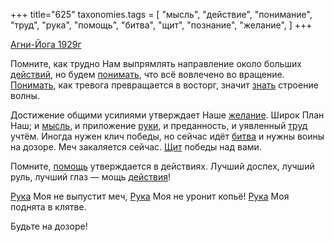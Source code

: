 +++
title="625"
taxonomies.tags = [
 "мысль",
 "действие",
 "понимание",
 "труд",
 "рука",
 "помощь",
 "битва",
 "щит",
 "познание",
 "желание",
]
+++

[Агни-Йога 1929г](/agni/1929)

Помните, как трудно Нам выпрямлять направление около больших [действий](/tags/действие), но будем [понимать](/tags/понимание), что всё вовлечено во вращение. [Понимать](/tags/понимание), как тревога превращается в восторг, значит [знать](/tags/познание) строение волны.   

Достижение общими усилиями утверждает Наше [желание](/tags/желание). Широк План Наш; и [мысль](/tags/мысль), и приложение [руки](/tags/рука), и преданность, и уявленный [труд](/tags/труд) учтём. Иногда нужен клич победы, но сейчас идёт [битва](/tags/битва) и нужны воины на дозоре. Меч закаляется сейчас. [Щит](/tags/щит) победы над вами.   

Помните, [помощь](/tags/помощь) утверждается в действиях. Лучший доспех, лучший руль, лучший глаз — мощь [действия](/tags/действие)!   

[Рука](/tags/рука) Моя не выпустит меч, [Рука](/tags/рука) Моя не уронит копьё! [Рука](/tags/рука) Моя поднята в клятве.   

Будьте на дозоре!